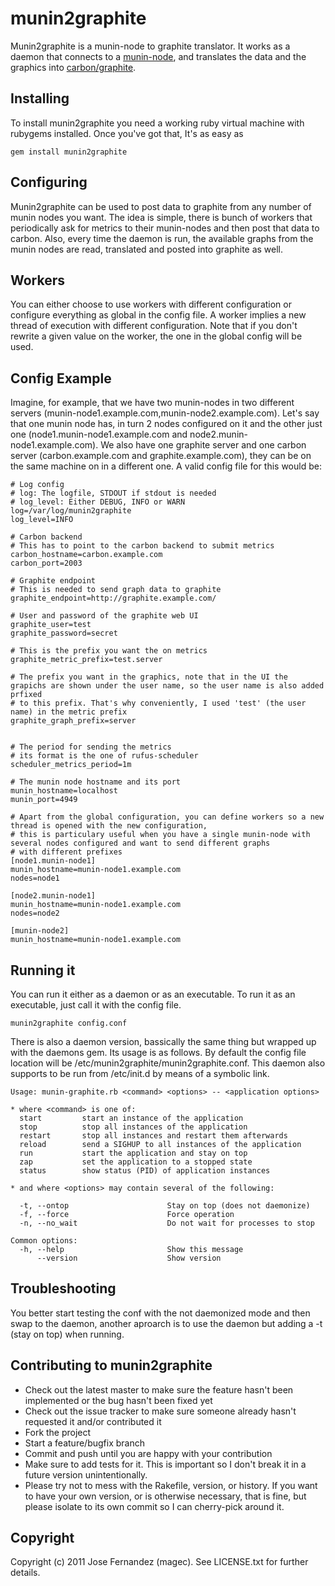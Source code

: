 munin2graphite
===============

Munin2graphite is a munin-node to graphite translator. It works as a daemon that connects to a [munin-node](http://munin-monitoring.org/wiki/munin-node), and translates the data and the graphics into [carbon/graphite](http://graphite.wikidot.com/).

Installing
----------

To install munin2graphite you need a working ruby virtual machine with rubygems installed. Once you've got that, It's as easy as

    gem install munin2graphite
    
Configuring
------------

Munin2graphite can be used to post data to graphite from any number of munin nodes you want. The idea is simple, there is bunch of workers that periodically ask for metrics to their munin-nodes and then post that data to carbon. Also, every time the daemon is run, the available graphs from the munin nodes are read, translated and posted into graphite as well.

## Workers
You can either choose to use workers with different configuration or configure everything as global in the config file. A worker implies a new thread of execution with different configuration. Note that if you don't rewrite a given value on the worker, the one in the global config will be used.

## Config Example
Imagine, for example, that we have two munin-nodes in two different servers (munin-node1.example.com,munin-node2.example.com). Let's say that one munin node has, in turn 2 nodes configured on it and the other just one (node1.munin-node1.example.com and node2.munin-node1.example.com). We also have one graphite server and one carbon server (carbon.example.com and graphite.example.com), they can be on the same machine on in a different one. A valid config file for this would be:

    # Log config
    # log: The logfile, STDOUT if stdout is needed
    # log_level: Either DEBUG, INFO or WARN
    log=/var/log/munin2graphite
    log_level=INFO
    
    # Carbon backend
    # This has to point to the carbon backend to submit metrics
    carbon_hostname=carbon.example.com
    carbon_port=2003
    
    # Graphite endpoint
    # This is needed to send graph data to graphite
    graphite_endpoint=http://graphite.example.com/
    
    # User and password of the graphite web UI
    graphite_user=test
    graphite_password=secret

    # This is the prefix you want the on metrics
    graphite_metric_prefix=test.server
    
    # The prefix you want in the graphics, note that in the UI the grapichs are shown under the user name, so the user name is also added prfixed
    # to this prefix. That's why conveniently, I used 'test' (the user name) in the metric prefix
    graphite_graph_prefix=server
    
    
    # The period for sending the metrics
    # its format is the one of rufus-scheduler    
    scheduler_metrics_period=1m
    
    # The munin node hostname and its port
    munin_hostname=localhost
    munin_port=4949
    
    # Apart from the global configuration, you can define workers so a new thread is opened with the new configuration,
    # this is particulary useful when you have a single munin-node with several nodes configured and want to send different graphs
    # with different prefixes
    [node1.munin-node1]
    munin_hostname=munin-node1.example.com
    nodes=node1

    [node2.munin-node1]
    munin_hostname=munin-node1.example.com
    nodes=node2
    
    [munin-node2]
    munin_hostname=munin-node1.example.com

Running it
-----------
You can run it either as a daemon or as an executable. To run it as an executable, just call it with the config file. 

    munin2graphite config.conf

There is also a daemon version, bassically the same thing but wrapped up with the daemons gem. Its usage is as follows. By default the config file location will be /etc/munin2graphite/munin2graphite.conf. This daemon also supports to be run from /etc/init.d by means of a symbolic link.


    Usage: munin-graphite.rb <command> <options> -- <application options>
    
    * where <command> is one of:
      start         start an instance of the application
      stop          stop all instances of the application
      restart       stop all instances and restart them afterwards
      reload        send a SIGHUP to all instances of the application
      run           start the application and stay on top
      zap           set the application to a stopped state
      status        show status (PID) of application instances
                  
    * and where <options> may contain several of the following:
                  
      -t, --ontop                      Stay on top (does not daemonize)
      -f, --force                      Force operation
      -n, --no_wait                    Do not wait for processes to stop
                             
    Common options:
      -h, --help                       Show this message
          --version                    Show version


Troubleshooting
-----------------
You better start testing the conf with the not daemonized mode and then swap to the daemon, another aproarch is to use the daemon but adding a -t (stay on top) when running.

Contributing to munin2graphite
------------------------------- 
* Check out the latest master to make sure the feature hasn't been implemented or the bug hasn't been fixed yet
* Check out the issue tracker to make sure someone already hasn't requested it and/or contributed it
* Fork the project
* Start a feature/bugfix branch
* Commit and push until you are happy with your contribution
* Make sure to add tests for it. This is important so I don't break it in a future version unintentionally.
* Please try not to mess with the Rakefile, version, or history. If you want to have your own version, or is otherwise necessary, that is fine, but please isolate to its own commit so I can cherry-pick around it.

Copyright
-----------

Copyright (c) 2011 Jose Fernandez (magec). See LICENSE.txt for
further details.

